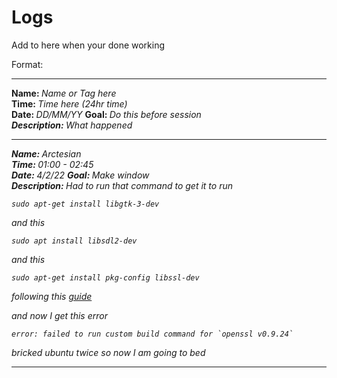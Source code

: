 # Logs

Add to here when your done working

Format:

<hr>
<strong>Name: </strong><em>Name or Tag here</em> 
<br>
<strong>Time: </strong>  <em>Time here (24hr time)</em> 
<br>
<strong>Date: </strong>  <em>DD/MM/YY</em> 
<strong>Goal: </strong> <em>Do this before session
<br>
<strong>Description: </strong> <em>What happened</em>

<hr>
<strong>Name: </strong> Arctesian
<br>
<strong>Time: </strong>  01:00 - 02:45
<br>
<strong>Date: </strong>  <em>4/2/22</em> 
<strong>Goal: </strong> <em>Make window
<br>
<strong>Description: </strong> Had to run that command to get it to run

```
sudo apt-get install libgtk-3-dev
```
and this 
```
sudo apt install libsdl2-dev
```
and this 
```
sudo apt-get install pkg-config libssl-dev
```
following this [guide](https://nercury.github.io/rust/opengl/tutorial/2018/02/08/opengl-in-rust-from-scratch-01-window.html)

and now I get this error 
```
error: failed to run custom build command for `openssl v0.9.24`

```
bricked ubuntu twice so now I am going to bed
<hr>